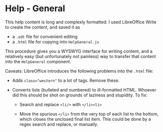 # Help - General

This help content is long and complexly formatted. I used LibreOffice Write
to create the content, and saved it as 

- a `.odt` file for convenient editing
- a `.html` file for copying into `HelpGeneral.js`

This procedure gives you a WYSWYG interface for writing content, and a
relatively easy (but unfortunately not painless) way to transfer that content
into the `HelpGeneral` component.

Caveats: LibreOffice introduces the following problems into the `.html` file:

- Adds `class="western"` to a lot of tags. Remove these.

- Converts lists (bulleted and numbered) to ill-formatted HTML. 
  Whoever did this should be shot on grounds of laziness and stupidity. 
  To  fix: 
  
  - Search and replace `<li/>` with `</li><li>`
  
  - Move the spurious `</li>` from the very top of each list to the bottom, 
    which closes the unclosed final list item. This could be done by a regex
    search and replace, or manually.